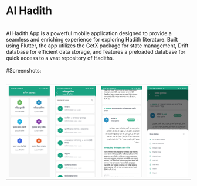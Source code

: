# Al Hadith
<br/>
Al Hadith App is a powerful mobile application designed to provide a seamless and enriching experience for exploring Hadith literature. Built using Flutter, the app utilizes the GetX package for state management, Drift database for efficient data storage, and features a preloaded database for quick access to a vast repository of Hadiths.
<br>
<br>
#Screenshots:
<br>
<br>
<table>
  <tr>
    <td><img src="/assets/ss/1.jpg" width=270 ></td>
    <td><img src="/assets/ss/2.jpg" width=270 ></td>
    <td><img src="/assets/ss/3.jpg" width=270 ></td>
    <td><img src="/assets/ss/4.jpg" width=270 ></td>
  </tr>
 </table>
